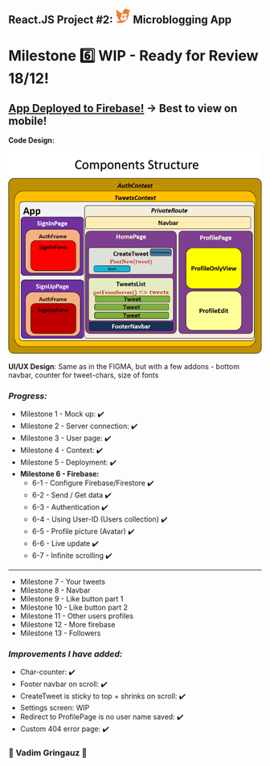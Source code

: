 ## React.JS Project #2: <img src='./assets/logo.png' width=30px /> Microblogging App
# Milestone :six: WIP - Ready for Review 18/12!

## [App Deployed to Firebase!](https://itc-microblogging-85128.web.app) -> Best to view on mobile!

**Code Design:** 

![components](components.png)


**UI/UX Design**: Same as in the FIGMA, but with a few addons - bottom navbar, counter for tweet-chars, size of fonts

### *Progress:*
- Milestone 1 - Mock up: :heavy_check_mark:
- Milestone 2 - Server connection: :heavy_check_mark:
- Milestone 3 - User page: :heavy_check_mark:
- Milestone 4 - Context: :heavy_check_mark:
- Milestone 5 - Deployment: :heavy_check_mark:
- **Milestone 6 - Firebase:**
   - 6-1 - Configure Firebase/Firestore :heavy_check_mark:
   - 6-2 - Send / Get data :heavy_check_mark:
   - 6-3 - Authentication :heavy_check_mark:
   - 6-4 - Using User-ID (Users collection) :heavy_check_mark:
   - 6-5 - Profile picture (Avatar) :heavy_check_mark:
   - 6-6 - Live update :heavy_check_mark:
   - 6-7 - Infinite scrolling :heavy_check_mark:
----------------------------------------------------------------------------
- Milestone 7 - Your tweets
- Milestone 8 - Navbar
- Milestone 9 - Like button part 1
- Milestone 10 - Like button part 2
- Milestone 11 - Other users profiles
- Milestone 12 - More firebase
- Milestone 13 - Followers

### *Improvements I have added:*
- Char-counter: :heavy_check_mark:
- Footer navbar on scroll: :heavy_check_mark:
- CreateTweet is sticky to top + shrinks on scroll: :heavy_check_mark:
- Settings screen: WIP
- Redirect to ProfilePage is no user name saved: :heavy_check_mark:
- Custom 404 error page: :heavy_check_mark:

### :basketball: Vadim Gringauz :basketball:

